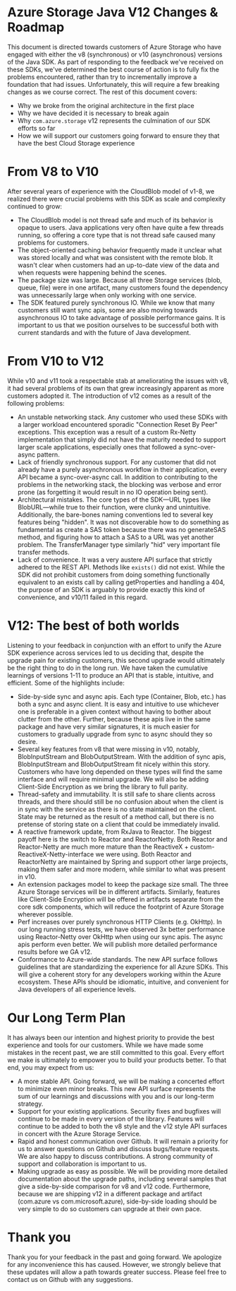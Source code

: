 # Azure Storage Java V12 Changes &amp; Roadmap

This document is directed towards customers of Azure Storage who have engaged with either the v8 (synchronous) or v10 (asynchronous) versions of the Java SDK. As part of responding to the feedback we&#39;ve received on these SDKs, we&#39;ve determined the best course of action is to fully fix the problems encountered, rather than try to incrementally improve a foundation that had issues. Unfortunately, this will require a few breaking changes as we course correct. The rest of this document covers:

- Why we broke from the original architecture in the first place
- Why we have decided it is necessary to break again
- Why `com.azure.storage` v12 represents the culmination of our SDK efforts so far
- How we will support our customers going forward to ensure they that have the best Cloud Storage experience

# From V8 to V10

After several years of experience with the CloudBlob model of v1-8, we realized there were crucial problems with this SDK as scale and complexity continued to grow:

- The CloudBlob model is not thread safe and much of its behavior is opaque to users. Java applications very often have quite a few threads running, so offering a core type that is not thread safe caused many problems for customers.
- The object-oriented caching behavior frequently made it unclear what was stored locally and what was consistent with the remote blob. It wasn&#39;t clear when customers had an up-to-date view of the data and when requests were happening behind the scenes.
- The package size was large. Because all three Storage services (blob, queue, file) were in one artifact, many customers found the dependency was unnecessarily large when only working with one service.
- The SDK featured purely synchronous IO. While we know that many customers still want sync apis, some are also moving towards asynchronous IO to take advantage of possible performance gains. It is important to us that we position ourselves to be successful both with current standards and with the future of Java development.

# From V10 to V12

While v10 and v11 took a respectable stab at ameliorating the issues with v8, it had several problems of its own that grew increasingly apparent as more customers adopted it. The introduction of v12 comes as a result of the following problems:

- An unstable networking stack. Any customer who used these SDKs with a larger workload encountered sporadic &quot;Connection Reset By Peer&quot; exceptions.  This exception was a result of a custom Rx-Netty implementation that simply did not have the maturity needed to support larger scale applications, especially ones that followed a sync-over-async pattern.
- Lack of friendly synchronous support. For any customer that did not already have a purely asynchronous workflow in their application, every API became a sync-over-async call. In addition to contributing to the problems in the networking stack, the blocking was verbose and error prone (as forgetting it would result in no IO operation being sent).
- Architectural mistakes. The core types of the SDK—URL types like BlobURL—while true to their function, were clunky and unintuitive. Additionally, the bare-bones naming conventions led to several key features being &quot;hidden&quot;. It was not discoverable how to do something as fundamental as create a SAS token because there was no generateSAS method, and figuring how to attach a SAS to a URL was yet another problem. The TransferManager type similarly &quot;hid&quot; very important file transfer methods.
- Lack of convenience. It was a very austere API surface that strictly adhered to the REST API. Methods like `exists()` did not exist. While the SDK did not prohibit customers from doing something functionally equivalent to an exists call by calling getProperties and handling a 404, the purpose of an SDK is arguably to provide exactly this kind of convenience, and v10/11 failed in this regard.

# V12: The best of both worlds

Listening to your feedback in conjunction with an effort to unify the Azure SDK experience across services led to us deciding that, despite the upgrade pain for existing customers, this second upgrade would ultimately be the right thing to do in the long run. We have taken the cumulative learnings of versions 1-11 to produce an API that is stable, intuitive, and efficient. Some of the highlights include:

- Side-by-side sync and async apis. Each type (Container, Blob, etc.) has both a sync and async client. It is easy and intuitive to use whichever one is preferable in a given context without having to bother about clutter from the other. Further, because these apis live in the same package and have very similar signatures, it is much easier for customers to gradually upgrade from sync to async should they so desire.
- Several key features from v8 that were missing in v10, notably, BlobInputStream and BlobOutputStream. With the addition of sync apis, BlobInputStream and BlobOutputStream fit nicely within this story. Customers who have long depended on these types will find the same interface and will require minimal upgrade. We will also be adding Client-Side Encryption as we bring the library to full parity.
- Thread-safety and immutability. It is still safe to share clients across threads, and there should still be no confusion about when the client is in sync with the service as there is no state maintained on the client. State may be returned as the result of a method call, but there is no pretense of storing state on a client that could be immediately invalid.
- A reactive framework update, from RxJava to Reactor. The biggest payoff here is the switch to Reactor and ReactorNetty. Both Reactor and Reactor-Netty are much more mature than the ReactiveX + custom-ReactiveX-Netty-interface we were using. Both Reactor and ReactorNetty are maintained by Spring and support other large projects, making them safer and more modern, while similar to what was present in v10.
- An extension packages model to keep the package size small. The three Azure Storage services will be in different artifacts. Similarly, features like Client-Side Encryption will be offered in artifacts separate from the core sdk components, which will reduce the footprint of Azure Storage wherever possible.
- Perf increases over purely synchronous HTTP Clients (e.g. OkHttp). In our long running stress tests, we have observed 3x better performance using Reactor-Netty over OkHttp when using our sync apis. The async apis perform even better. We will publish more detailed performance results before we GA v12.
- Conformance to Azure-wide standards. The new API surface follows guidelines that are standardizing the experience for all Azure SDKs. This will give a coherent story for any developers working within the Azure ecosystem. These APIs should be idiomatic, intuitive, and convenient for Java developers of all experience levels.

# Our Long Term Plan

It has always been our intention and highest priority to provide the best experience and tools for our customers. While we have made some mistakes in the recent past, we are still committed to this goal. Every effort we make is ultimately to empower you to build your products better. To that end, you may expect from us:

- A more stable API. Going forward, we will be making a concerted effort to minimize even minor breaks. This new API surface represents the sum of our learnings and discussions with you and is our long-term strategy.
- Support for your existing applications. Security fixes and bugfixes will continue to be made in every version of the library. Features will continue to be added to both the v8 style and the v12 style API surfaces in concert with the Azure Storage Service.
- Rapid and honest communication over Github.  It will remain a priority for us to answer questions on Github and discuss bugs/feature requests. We are also happy to discuss contributions. A strong community of support and collaboration is important to us.
- Making upgrade as easy as possible. We will be providing more detailed documentation about the upgrade paths, including several samples that give a side-by-side comparison for v8 and v12 code. Furthermore, because we are shipping v12 in a different package and artifact (com.azure vs com.microsoft.azure), side-by-side loading should be very simple to do so customers can upgrade at their own pace.

# Thank you

Thank you for your feedback in the past and going forward. We apologize for any inconvenience this has caused. However, we strongly believe that these updates will allow a path towards greater success. Please feel free to contact us on Github with any suggestions.
